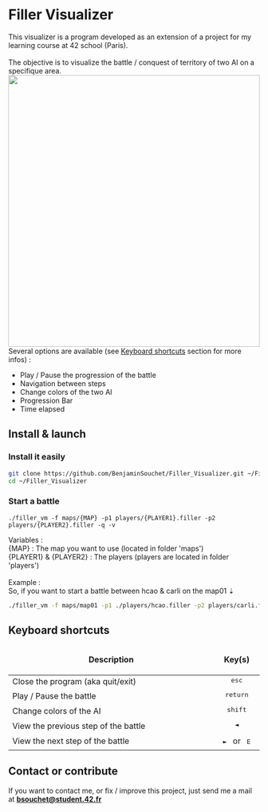 # Filler Visualizer

This visualizer is a program developed as an extension of a project for my learning course at 42 school (Paris).<br /><br />
The objective is to visualize the battle / conquest of territory of two AI on a specifique area.<br />
<img align="center" src="https://raw.githubusercontent.com/BenjaminSouchet/Filler_Visualizer/master/visualizer/assets/images/visualizer.gif?token=AQPLEJCwLAqHszv7J7Nw19XqIXDy0HGeks5Y4pZMwA%3D%3D" width="100%" height="544px" />
<br />
Several options are available (see [Keyboard shortcuts](https://github.com/BenjaminSouchet/Filler_Visualizer#keyboard-shortcuts) section for more infos) :
* Play / Pause the progression of the battle
* Navigation between steps
* Change colors of the two AI
* Progression Bar
* Time elapsed

## Install & launch

### Install it easily

```bash
git clone https://github.com/BenjaminSouchet/Filler_Visualizer.git ~/Filler_Visualizer
cd ~/Filler_Visualizer
```

### Start a battle

```
./filler_vm -f maps/{MAP} -p1 players/{PLAYER1}.filler -p2 players/{PLAYER2}.filler -q -v
```
Variables :<br />
{MAP} : The map you want to use (located in folder 'maps')<br />
{PLAYER1} & {PLAYER2} : The players (players are located in folder 'players')<br /><br />
Example :<br />
So, if you want to start a battle between hcao & carli on the map01 ⇣

```bash
./filler_vm -f maps/map01 -p1 ./players/hcao.filler -p2 players/carli.filler -q -v
```

## Keyboard shortcuts

<table width="100%">
<thead>
<tr>
<td width="65%" height="60px" align="center" cellpadding="0">
<strong>Description</strong>
</td>
<td width="10%" align="center" cellpadding="0">
<span style="width:70px">&nbsp;</span><strong>Key(s)</strong><span style="width:50px">&nbsp;</span>
</td>
</tr>
</thead>
<tbody>
<tr>
<td valign="top" height="30px">Close the program (aka quit/exit)</td>
<td valign="top" align="center"><kbd>&nbsp;esc&nbsp;</kbd></td>
</tr>
<tr>
<td valign="top" height="30px">Play / Pause the battle</td>
<td valign="top" align="center"><kbd>&nbsp;return&nbsp;</kbd></td>
</tr>
<tr>
<td valign="top" height="30px">Change colors of the AI</td>
<td valign="top" align="center"><kbd>&nbsp;shift&nbsp;</kbd></td>
</tr>
<tr>
<td valign="top" height="30px">View the previous step of the battle</td>
<td valign="top" align="center"><kbd>&nbsp;◄&nbsp;</kbd></td>
</tr>
<tr>
<td valign="top" height="30px">View the next step of the battle</td>
<td valign="top" align="center"><kbd>&nbsp;►&nbsp;</kbd> or <kbd>&nbsp;E&nbsp;</kbd></td>
</tr>
</tbody>
</table>

## Contact or contribute

If you want to contact me, or fix / improve this project, just send me a mail at **bsouchet@student.42.fr**
